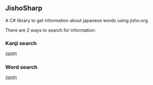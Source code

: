## JishoSharp
A C# library to get information about japanese words using jisho.org

There are 2 ways to search for information:

### Kanji search
(WIP)

### Word search
(WIP)
